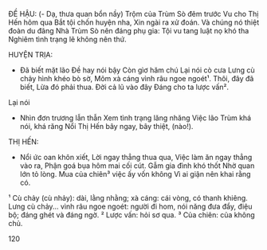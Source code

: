 ĐỀ HẬU:
(- Dạ, thưa quan bổn nầy)
Trộm của Trùm Sò đêm trước
Vu cho Thị Hến hôm qua
Bắt tội chốn huyện nha,
Xin ngài ra xử đoán.
Và chúng nó thiệt đoàn du đãng
Nhà Trùm Sò nên đáng phụ gia:
Tội vu tang luật nọ khó tha
Nghiêm tình trạng lẽ không nên thứ.

HUYỆN TRỊA:
- Đã biết mặt lão Đề hay nói bậy
Còn gìơ hăm chú Lại nói cò cưa
Lưng cù chảy hình khéo bò sờ,
Mõm xà cáng vình râu ngoe ngoét¹.
Thôi, đây đã biết,
Lừa đó phải thua.
Đời cả lũ vào đây
Đáng cho ta lược vấn².

Lại nói
- Nhìn đơn trương lẫn thẫn
Xem tình trạng lăng nhăng
Việc lão Trùm khá nói, khá răng
Nổi Thị Hến bây ngay, bây thiệt, (nào!).

THỊ HẾN:
- Nổi ức oan khôn xiết,
Lời ngay thẳng thua qua,
Việc làm ăn ngay thẳng vào ra,
Phận goá bụa hôm mai cối cút.
Gẫm gia đình khó thốt
Nhờ quan lớn tỏ lòng.
Mua của chiên³ việc ấy vốn không
Vì ai giận nên khai rằng có.

¹ Cù chảy (cù nhảy): dài, lằng nhằng; xà cáng: cái vòng, có thanh khiêng. Lưng cù chảy... vình râu ngoe ngoét: người đi hom, nói năng đưa đẩy, điệu bộ; đáng ghét và đáng ngờ.
² Lược vấn: hỏi sơ qua.
³ Của chiên: của không chủ.

120